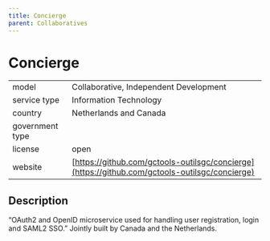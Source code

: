 ```yaml
---
title: Concierge
parent: Collaboratives
---
```


# Concierge

|                   |                                          |
|:------------------|:-----------------------------------------|
| model             | Collaborative, Independent Development
| service type      | Information Technology
| country           | Netherlands and Canada
| government type   | 
| license           | open 
| website           | [https://github.com/gctools-outilsgc/concierge](https://github.com/gctools-outilsgc/concierge)

## Description

“OAuth2 and OpenID microservice used for handling user registration, login and SAML2 SSO.” Jointly built by Canada and the Netherlands.
